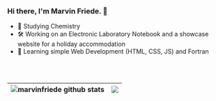 ### Hi there, I'm Marvin Friede. 👋

- :test_tube: Studying Chemistry
- :hammer_and_wrench: Working on an Electronic Laboratory Notebook and a showcase website for a holiday accommodation
- 🌱 Learning simple Web Development (HTML, CSS, JS) and Fortran

<br>
<br>

| <img align="center" src="https://github-readme-stats-marvinfriede.vercel.app/api?username=marvinfriede&show_icons=true&hide=stars&hide_border=true&count_private=true" alt="marvinfriede github stats" /> | <img align="center" src="https://github-readme-stats-marvinfriede.vercel.app/api/top-langs/?username=marvinfriede&layout=compact&hide_border=true&hide=jupyter%20notebook&langs_count=8&count_private=true" /> |
| ------------- | ------------- |
